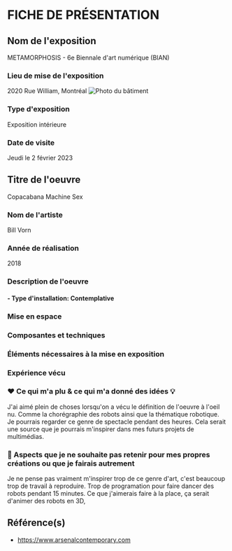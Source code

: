 
# FICHE DE PRÉSENTATION

## Nom de l'exposition
METAMORPHOSIS - 6e Biennale d'art numérique (BIAN)

### Lieu de mise de l'exposition
2020 Rue William, Montréal
![Photo du bâtiment](https://user-images.githubusercontent.com/24527925/219401206-e91e1dac-e896-49c9-a9b4-eb0f22e4f1cf.png)


### Type d'exposition
Exposition intérieure

### Date de visite
Jeudi le 2 février 2023

## Titre de l'oeuvre
Copacabana Machine Sex

### Nom de l'artiste
Bill Vorn

### Année de réalisation
2018

### Description de l'oeuvre

####  - Type d'installation: Contemplative

### Mise en espace

### Composantes et techniques

### Éléments nécessaires à la mise en exposition

### Expérience vécu

### ❤️ Ce qui m'a plu & ce qui m'a donné des idées 💡
J'ai aimé plein de choses lorsqu'on a vécu le définition de l'oeuvre à l'oeil nu. Comme la chorégraphie des robots ainsi que la thématique robotique. Je pourrais regarder ce genre de spectacle pendant des heures. Cela serait une source que je pourrais m'inspirer dans mes futurs projets de multimédias.


### 🤔 Aspects que je ne souhaite pas retenir pour mes propres créations ou que je fairais autrement
Je ne pense pas vraiment m'inspirer trop de ce genre d'art, c'est beaucoup trop de travail à reproduire. Trop de programation pour faire dancer des robots pendant 15 minutes. Ce que j'aimerais faire à la place, ça serait d'animer des robots en 3D, 
## Référence(s)

- https://www.arsenalcontemporary.com













